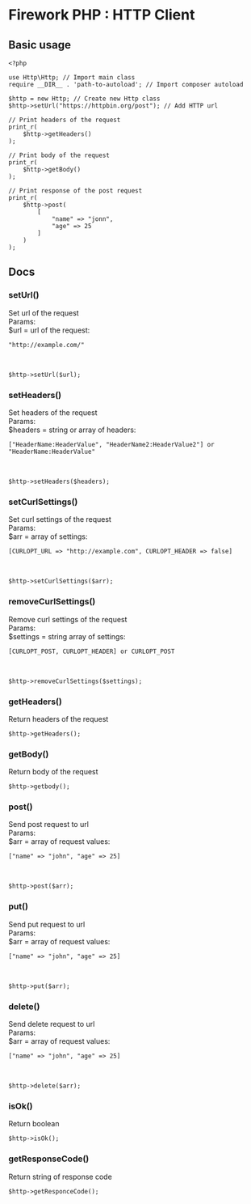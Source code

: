 # Firework PHP : HTTP Client

## Basic usage

    <?php

    use Http\Http; // Import main class
    require __DIR__ . 'path-to-autoload'; // Import composer autoload 

    $http = new Http; // Create new Http class
    $http->setUrl("https://httpbin.org/post"); // Add HTTP url

    // Print headers of the request
    print_r(
        $http->getHeaders()
    );

    // Print body of the request
    print_r(
        $http->getBody() 
    );

    // Print response of the post request
    print_r(
        $http->post(
            [
                "name" => "jonn",
                "age" => 25
            ]
        )
    );

## Docs

### setUrl()
Set url of the request \
Params: \
$url = url of the request: 

    "http://example.com/"

&nbsp;

    $http->setUrl($url);

### setHeaders()
Set headers of the request \
Params: \
$headers = string or array of headers: 

    ["HeaderName:HeaderValue", "HeaderName2:HeaderValue2"] or "HeaderName:HeaderValue"

&nbsp;

    $http->setHeaders($headers);

### setCurlSettings()
Set curl settings of the request \
Params: \
$arr = array of settings: 

    [CURLOPT_URL => "http://example.com", CURLOPT_HEADER => false]

&nbsp;
    
    $http->setCurlSettings($arr);

### removeCurlSettings()
Remove curl settings of the request \
Params: \
$settings = string array of settings:

    [CURLOPT_POST, CURLOPT_HEADER] or CURLOPT_POST

&nbsp;

    $http->removeCurlSettings($settings);

### getHeaders()
Return headers of the request
    
    $http->getHeaders(); 

### getBody()
Return body of the request

    $http->getbody();

### post()
Send post request to url \
Params: \
$arr = array of request values: 

    ["name" => "john", "age" => 25]

&nbsp;

    $http->post($arr);

### put()
Send put request to url \
Params: \
$arr = array of request values:

    ["name" => "john", "age" => 25]

&nbsp;

    $http->put($arr);

### delete()
Send delete request to url \
Params: \
$arr = array of request values:

    ["name" => "john", "age" => 25]

&nbsp;

    $http->delete($arr);

### isOk()
Return boolean

    $http->isOk();

### getResponseCode()
Return string of response code

    $http->getResponceCode();